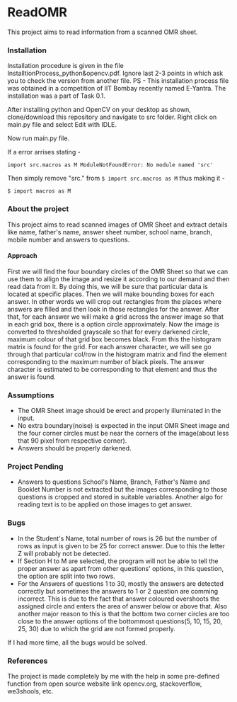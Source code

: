 # ReadOMR

This project aims to read information from a scanned OMR sheet.


### Installation

Installation procedure is given in the file InstalltionProcess_python&opencv.pdf.
Ignore last 2-3 points in which ask you to check the version from another file.
PS - This installation process file was obtained in a competition of IIT Bombay recently named E-Yantra. The installation was a part of Task 0.1.

After installing python and OpenCV on your desktop as shown, clone/download this repository and navigate to src folder.
Right click on main.py file and select Edit with IDLE.

Now run main.py file. 

If a error arrises stating -

`import src.macros as M
ModuleNotFoundError: No module named 'src'`

Then simply remove "src." from `$ import src.macros as M` thus making it -

`$ import macros as M`

### About the project

This project aims to read scanned images of OMR Sheet and extract details like name, father's name, answer sheet number, school name, branch, mobile number and answers to questions.

#### Approach

First we will find the four boundary circles of the OMR Sheet so that we can use them to allign the image and resize it according to our demand and then read data from it. By doing this, we will be sure that particular data is located at specific places.
Then we will make bounding boxes for each answer. In other words we will crop out rectangles from the places where answers are filled and then look in those rectangles for the answer.
After that, for each answer we will make a grid across the answer image so that in each grid box, there is a option circle approximately. Now the image is converted to thresholded grayscale so that for every darkened circle, maximum colour of that grid box becomes black. From this the histogram matrix is found for the grid. For each answer character, we will see go through that particular col/row in the histogram matrix and find the element corresponding to the maximum number of black pixels. The answer character is estimated to be corresponding to that element and thus the answer is found.


### Assumptions

* The OMR Sheet image should be erect and properly illuminated in the input.
* No extra boundary(noise) is expected in the input OMR Sheet image and the four corner circles must be near the corners of the image(about less that 90 pixel from respective corner).
* Answers should be properly darkened.


### Project Pending

* Answers to questions School's Name, Branch, Father's Name and Booklet Number is not extracted but the images corresponding to those questions is cropped and stored in suitable variables. Another algo for reading text is to be applied on those images to get answer.


### Bugs

* In the Student's Name, total number of rows is 26 but the number of rows as input is given to be 25 for correct answer. Due to this the letter Z will probably not be detected.
* If Section H to M are selected, the program will not be able to tell the proper answer as apart from other questions' options, in this question, the option are split into two rows.
* For the Answers of questions 1 to 30, mostly the answers are detected correctly but sometimes the answers to 1 or 2 question are comming incorrect. This is due to the fact that answer coloured overshoots the assigned circle and enters the area of answer below or above that. Also another major reason to this is that the bottom two corner circles are too close to the answer options of the bottommost questions(5, 10, 15, 20, 25, 30) due to which the grid are not formed properly.

If I had more time, all the bugs would be solved.

### References
The project is made completely by me with the help in some pre-defined function from open source website link opencv.org, stackoverflow, we3shools, etc.
